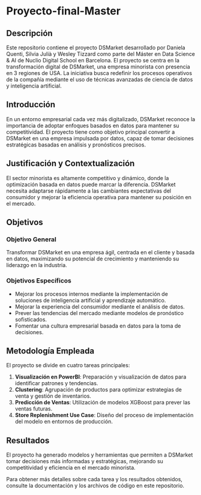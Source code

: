 # Proyecto-final-Master

## Descripción

Este repositorio contiene el proyecto DSMarket desarrollado por Daniela Quenti, Silvia Julià y Wesley Tizzard como parte del Máster en Data Science & AI de Nuclio Digital School en Barcelona. El proyecto se centra en la transformación digital de DSMarket, una empresa minorista con presencia en 3 regiones de USA. La iniciativa busca redefinir los procesos operativos de la compañía mediante el uso de técnicas avanzadas de ciencia de datos y inteligencia artificial.

## Introducción

En un entorno empresarial cada vez más digitalizado, DSMarket reconoce la importancia de adoptar enfoques basados en datos para mantener su competitividad. El proyecto tiene como objetivo principal convertir a DSMarket en una empresa impulsada por datos, capaz de tomar decisiones estratégicas basadas en análisis y pronósticos precisos.

## Justificación y Contextualización

El sector minorista es altamente competitivo y dinámico, donde la optimización basada en datos puede marcar la diferencia. DSMarket necesita adaptarse rápidamente a las cambiantes expectativas del consumidor y mejorar la eficiencia operativa para mantener su posición en el mercado.

## Objetivos

### Objetivo General

Transformar DSMarket en una empresa ágil, centrada en el cliente y basada en datos, maximizando su potencial de crecimiento y manteniendo su liderazgo en la industria.

### Objetivos Específicos

- Mejorar los procesos internos mediante la implementación de soluciones de inteligencia artificial y aprendizaje automático.
- Mejorar la experiencia del consumidor mediante el análisis de datos.
- Prever las tendencias del mercado mediante modelos de pronóstico sofisticados.
- Fomentar una cultura empresarial basada en datos para la toma de decisiones.

## Metodología Empleada

El proyecto se divide en cuatro tareas principales:

1. **Visualización en PowerBI**: Preparación y visualización de datos para identificar patrones y tendencias.
2. **Clustering**: Agrupación de productos para optimizar estrategias de venta y gestión de inventarios.
3. **Predicción de Ventas**: Utilización de modelos XGBoost para prever las ventas futuras.
4. **Store Replenishment Use Case**: Diseño del proceso de implementación del modelo en entornos de producción.

## Resultados

El proyecto ha generado modelos y herramientas que permiten a DSMarket tomar decisiones más informadas y estratégicas, mejorando su competitividad y eficiencia en el mercado minorista.

Para obtener más detalles sobre cada tarea y los resultados obtenidos, consulte la documentación y los archivos de código en este repositorio.
